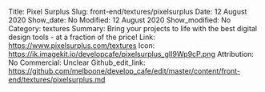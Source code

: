 Title: Pixel Surplus
Slug: front-end/textures/pixelsurplus
Date: 12 August 2020
Show_date: No
Modified: 12 August 2020
Show_modified: No
Category: textures
Summary: Bring your projects to life with the best digital design tools - at a fraction of the price!
Link: https://www.pixelsurplus.com/textures
Icon: https://ik.imagekit.io/developcafe/pixelsurplus_gII9Wp9cP.png
Attribution: No
Commercial: Unclear
Github_edit_link: https://github.com/melboone/develop_cafe/edit/master/content/front-end/textures/pixelsurplus.md